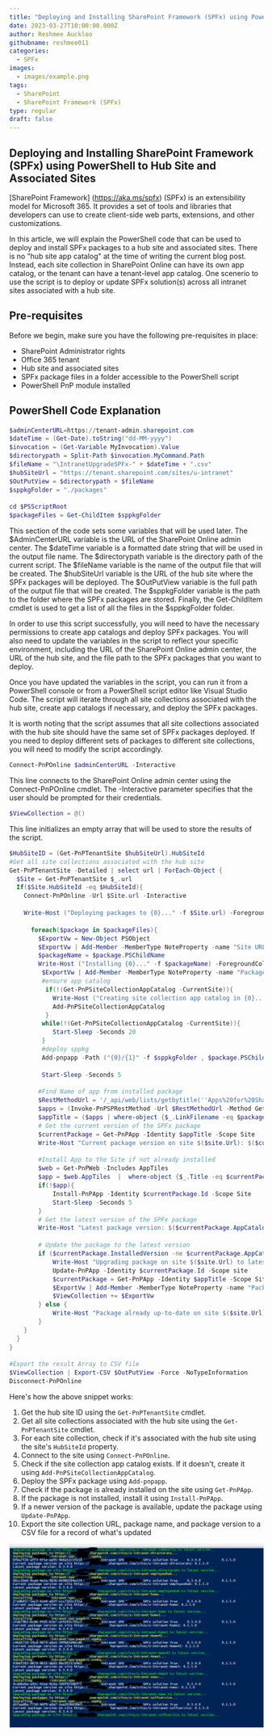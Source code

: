```yaml
---
title: "Deploying and Installing SharePoint Framework (SPFx) using PowerShell Hub Site and Associated Sites"
date: 2023-03-27T10:00:00.000Z
author: Reshmee Auckloo
githubname: reshmee011
categories:
  - SPFx
images:
  - images/example.png
tags:
  - SharePoint
  - SharePoint Framework (SPFx)
type: regular
draft: false
---
```


## Deploying and Installing SharePoint Framework (SPFx) using PowerShell to Hub Site and Associated Sites

[SharePoint Framework] (https://aka.ms/spfx) (SPFx) is an extensibility model for Microsoft 365. It provides a set of tools and libraries that developers can use to create client-side web parts, extensions, and other customizations.

In this article, we will explain the PowerShell code that can be used to deploy and install SPFx packages to a hub site and associated sites. There is no "hub site app catalog" at the time of writing the current blog post. Instead, each site collection in SharePoint Online can have its own app catalog, or the tenant can have a tenant-level app catalog. One scenerio to use the script is to deploy or update SPFx solution(s) across all intranet sites associated with a hub site.

## Pre-requisites

Before we begin, make sure you have the following pre-requisites in place:

- SharePoint Administrator rights
- Office 365 tenant
- Hub site and associated sites
- SPFx package files in a folder accessible to the PowerShell script
- PowerShell PnP module installed

## PowerShell Code Explanation

```powershell
$adminCenterURL=https://tenant-admin.sharepoint.com
$dateTime = (Get-Date).toString("dd-MM-yyyy")
$invocation = (Get-Variable MyInvocation).Value
$directorypath = Split-Path $invocation.MyCommand.Path
$fileName = "\IntranetUpgradeSPFx-" + $dateTime + ".csv"
$hubSiteUrl = "https://tenant.sharepoint.com/sites/u-intranet"
$OutPutView = $directorypath + $fileName
$sppkgFolder = "./packages"

cd $PSScriptRoot
$packageFiles = Get-ChildItem $sppkgFolder
```

This section of the code sets some variables that will be used later. The $AdminCenterURL variable is the URL of the SharePoint Online admin center. The $dateTime variable is a formatted date string that will be used in the output file name. The $directorypath variable is the directory path of the current script. The $fileName variable is the name of the output file that will be created. The $hubSiteUrl variable is the URL of the hub site where the SPFx packages will be deployed. The $OutPutView variable is the full path of the output file that will be created. The $sppkgFolder variable is the path to the folder where the SPFx packages are stored. Finally, the Get-ChildItem cmdlet is used to get a list of all the files in the $sppkgFolder folder.

In order to use this script successfully, you will need to have the necessary permissions to create app catalogs and deploy SPFx packages. You will also need to update the variables in the script to reflect your specific environment, including the URL of the SharePoint Online admin center, the URL of the hub site, and the file path to the SPFx packages that you want to deploy.

Once you have updated the variables in the script, you can run it from a PowerShell console or from a PowerShell script editor like Visual Studio Code. The script will iterate through all site collections associated with the hub site, create app catalogs if necessary, and deploy the SPFx packages.

It is worth noting that the script assumes that all site collections associated with the hub site should have the same set of SPFx packages deployed. If you need to deploy different sets of packages to different site collections, you will need to modify the script accordingly.


```powershell
Connect-PnPOnline $adminCenterURL -Interactive
```

This line connects to the SharePoint Online admin center using the Connect-PnPOnline cmdlet. The -Interactive parameter specifies that the user should be prompted for their credentials.

```powershell
$ViewCollection = @()
```

This line initializes an empty array that will be used to store the results of the script.

```powershell
$HubSiteID = (Get-PnPTenantSite $hubSiteUrl).HubSiteId
#Get all site collections associated with the hub site
Get-PnPTenantSite -Detailed | select url | ForEach-Object {
  $Site = Get-PnPTenantSite $_.url
  If($Site.HubSiteId -eq $HubSiteId){
    Connect-PnPOnline -Url $Site.url -Interactive

    Write-Host ("Deploying packages to {0}..." -f $Site.url) -ForegroundColor Yellow

      foreach($package in $packageFiles){
        $ExportVw = New-Object PSObject
        $ExportVw | Add-Member -MemberType NoteProperty -name "Site URL" -value $Site.url
        $packageName = $package.PSChildName
        Write-Host ("Installing {0}..." -f $packageName) -ForegroundColor Yellow
         $ExportVw | Add-Member -MemberType NoteProperty -name "Package Name" -value $packageName
         #ensure app catalog
          if(!(Get-PnPSiteCollectionAppCatalog -CurrentSite)){
            Write-Host ("Creating site collection app catalog in {0}..." -f $Site.url) -ForegroundColor Yellow
            Add-PnPSiteCollectionAppCatalog
          }
         while(!(Get-PnPSiteCollectionAppCatalog -CurrentSite)){
            Start-Sleep -Seconds 20
         }
         #deploy sppkg
         Add-pnpapp -Path ("{0}/{1}" -f $sppkgFolder , $package.PSChildName) -Scope Site -Overwrite -Publish

         Start-Sleep -Seconds 5

        #Find Name of app from installed package 
        $RestMethodUrl = '/_api/web/lists/getbytitle(''Apps%20for%20SharePoint'')/items?$select=Title,LinkFilename'
        $apps = (Invoke-PnPSPRestMethod -Url $RestMethodUrl -Method Get).Value
        $appTitle = ($apps | where-object {$_.LinkFilename -eq $packageName} | select Title).Title
        # Get the current version of the SPFx package
        $currentPackage = Get-PnPApp -Identity $appTitle -Scope Site
        Write-Host "Current package version on site $($site.Url): $($currentPackage.InstalledVersion)"

        #Install App to the Site if not already installed
        $web = Get-PnPWeb -Includes AppTiles
        $app = $web.AppTiles  |  where-object {$_.Title -eq $currentPackage.Title } 
        if(!$app){
            Install-PnPApp -Identity $currentPackage.Id -Scope Site
            Start-Sleep -Seconds 5
        }
        # Get the latest version of the SPFx package
        Write-Host "Latest package version: $($currentPackage.AppCatalogVersion)"

        # Update the package to the latest version
        if ($currentPackage.InstalledVersion -ne $currentPackage.AppCatalogVersion) {
            Write-Host "Upgrading package on site $($site.Url) to latest version..." -ForegroundColor Green
            Update-PnPApp -Identity $currentPackage.Id -Scope site
            $currentPackage = Get-PnPApp -Identity $appTitle -Scope Site
            $ExportVw | Add-Member -MemberType NoteProperty -name "Package Version" -value $currentPackage.AppCatalogVersion
            $ViewCollection += $ExportVw
        } else {
            Write-Host "Package already up-to-date on site $($site.Url)."
        }
    }
  }
}

#Export the result Array to CSV file
$ViewCollection | Export-CSV $OutPutView -Force -NoTypeInformation
Disconnect-PnPOnline
```

Here's how the above snippet works:

1. Get the hub site ID using the `Get-PnPTenantSite` cmdlet.
2. Get all site collections associated with the hub site using the `Get-PnPTenantSite` cmdlet.
3. For each site collection, check if it's associated with the hub site using the site's `HubSiteId` property.
4. Connect to the site using `Connect-PnPOnline`.
5. Check if the site collection app catalog exists. If it doesn't, create it using `Add-PnPSiteCollectionAppCatalog`.
6. Deploy the SPFx package using `Add-pnpapp`.
7. Check if the package is already installed on the site using `Get-PnPApp`.
8. If the package is not installed, install it using `Install-PnPApp`.
9. If a newer version of the package is available, update the package using `Update-PnPApp`.
10. Export the site collection URL, package name, and package version to a CSV file for a record of what's updated

 
![example.png](images/example.png)

